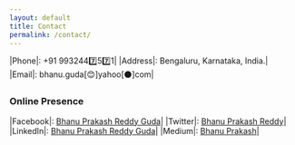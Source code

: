 ```yaml
---
layout: default
title: Contact
permalink: /contact/
---
```

|Phone|:  +91 9932447️⃣57️⃣1|
|Address|:  Bengaluru, Karnataka, India.|
|Email|:  bhanu.guda[😊]yahoo[⚫]com|

### Online Presence

|Facebook|:  [Bhanu Prakash Reddy Guda](https://www.facebook.com/bhanuprakash.reddy.90/)|
|Twitter|:  [Bhanu Prakash Reddy](https://twitter.com/bhanu77prakash)|
|LinkedIn|:  [Bhanu Prakash Reddy Guda](https://www.linkedin.com/in/bhanu-prakash-reddy-guda-22425913a/)|
|Medium|:  [Bhanu Prakash](https://medium.com/@randomthingsinshort)|
